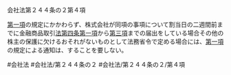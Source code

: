 会社法第２４４条の２第４項

[第一項](会社法＿＿＿＿第２４４条の２第１項)の規定にかかわらず、株式会社が同項の事項について割当日の二週間前までに金融商品取引[法第四条第一項](会社法＿＿＿＿第４条第１項)から[第三項](会社法＿＿＿＿第２４４条の２第３項)までの届出をしている場合その他の株主の保護に欠けるおそれがないものとして法務省令で定める場合には、[第一項](会社法＿＿＿＿第２４４条の２第１項)の規定による通知は、することを要しない。

#会社法
#会社法/第２４４条の２
#会社法/第２４４条の２/第４項
